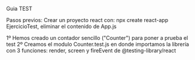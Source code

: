 Guia TEST

Pasos previos: Crear un proyecto react con: npx create react-app EjercicioTest, eliminar el contenido de App.js

1º Hemos creado un contador sencillo ("Counter") para poner a prueba el test 
2º Creamos el modulo Counter.test.js en donde importamos la librería con 3 funciones: render, screen y fireEvent de @testing-library/react